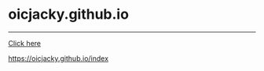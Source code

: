 # oicjacky.github.io
----

[Click here](https://oicjacky.github.io/)

https://oicjacky.github.io/index
